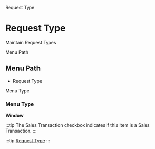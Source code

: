 
Request Type
# Request Type


Maintain Request Types

Menu Path
## Menu Path



- Request Type

Menu Type
### Menu Type

**Window**

:::tip
The Sales Transaction checkbox indicates if this item is a Sales Transaction.
:::

:::tip
[Request Type](functional-guide/window/window-request-type.md)
:::